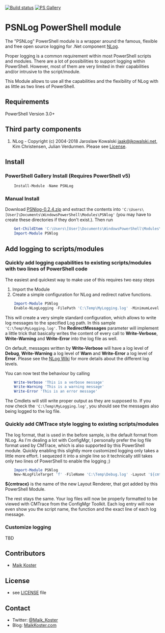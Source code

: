 ﻿[![Build status](https://ci.appveyor.com/api/projects/status/rrb6quib6y72qjcg/branch/master?svg=true)](https://ci.appveyor.com/project/MKoster/PSNlog/branch/master) [![PS Gallery](https://img.shields.io/badge/install-PS%20Gallery-blue.svg)](https://www.powershellgallery.com/packages/PSNLog)

# PSNLog PowerShell module

The "PSNLog" PowerShell module is a wrapper around the famous, flexible and free open source logging for .Net component [NLog](http://nlog-project.org/).

Proper logging is a common requirement within most PowerShell scripts and modules. There are a lot of possibilities to support logging within PowerShell. However, most of them are very limited in their capabilities and/or intrusive to the script/module.

This Module allows to use all the capabilities and the flexibility of NLog with as little as two lines of PowerShell.

## Requirements

PowerShell Version 3.0+

## Third party components

1) NLog - Copyright (c) 2004-2018 Jaroslaw Kowalski <jaak@jkowalski.net>, Kim Christensen, Julian Verdurmen. Please see [License](https://github.com/NLog/NLog/blob/master/LICENSE.txt).

## Install

### PowerShell Gallery Install (Requires PowerShell v5)

```powershell
    Install-Module -Name PSNLog
```

### Manual Install

Download [PSNlog-0.2.4.zip](https://github.com/MaikKoster/PSNLog/releases/download/v0.2.4/PSNLog-0.2.4.zip) and extract the contents into `'C:\Users\[User]\Documents\WindowsPowerShell\Modules\PSNlog'` (you may have to create these directories if they don't exist.). Then run

```powershell
    Get-ChildItem 'C:\Users\[User]\Documents\WindowsPowerShell\Modules\PSNLog\' -Recurse | Unblock-File
    Import-Module PSNlog
```

## Add logging to scripts/modules

### Quickly add logging capabilities to existing scripts/modules with two lines of PowerShell code

The easiest and quickest way to make use of this requires two easy steps

1. Import the Module
2. Create a simple configuration for NLog and redirect native functions.

```powershell
    Import-Module PSNlog
    Enable-NLogLogging -FilePath 'C:\Temp\MyLogging.log' -MinimumLevel Debug -RedirectMessages
```

This will create a very simple standard configuration, which allows to write log messages to the specified Log path. In this sample `'C:\Temp\MyLogging.log'`. The **RedirectMessages** parameter will implement a little trick that basically writes the content of every call to **Write-Verbose**, **Write-Warning** and **Write-Error** into the log file as well.

On default, messages written by **Write-Verbose** will have a log level of **Debug**, **Write-Warning** a log level of **Warn** and **Write-Error** a log level of **Error**. Please see the [NLog Wiki](https://github.com/NLog/NLog/wiki/Configuration-file#log-levels) for more details about the different log levels.

You can now test the behaviour by calling

```powershell
    Write-Verbose 'This is a verbose message'
    Write-Warning 'This is a warning message'
    Write-Error 'This is an error message'
```

The Cmdlets will still write proper output as they are supposed to. If you now check the `'C:\Temp\MyLogging.log'`, you should see the messages also being logged to the log file.

### Quickly add CMTrace style logging to existing scripts/modules

The log format, that is used in the before sample, is the default format from NLog. As I'm dealing a lot with ConfigMgr, I personally prefer the log file format used by CMTrace, which is also supported by this PowerShell module. Quickly enabling this slightly more customized logging only takes a little more effort. I sequezed it into a single line so it technically still takes only two lines of PowerShell to enable the logging ;)

```powershell
    Import-Module PSNlog
    New-NLogFileTarget 'f' -FileName 'C:\Temp\Debug.log' -Layout '${cmtrace}' | Enable-NLogLogging -MinLevel Debug -RedirectMessages
```

**${cmtrace}** is the name of the new Layout Renderer, that got added by this PowerShell Module.

The rest stays the same. Your log files will now be properly formatted to be viewed with CMTrace from the ConfigMgr Toolkit. Each log entry will now even show you the script name, the function and the exact line of each log message.

### Customize logging

TBD

## Contributors

* [Maik Koster](https://github.com/MaikKoster)

## License

* see [LICENSE](LICENSE.md) file

## Contact

* Twitter: [@Maik_Koster](https://twitter.com/Maik_Koster)
* Blog: [MaikKoster.com](http://MaikKoster.com/)